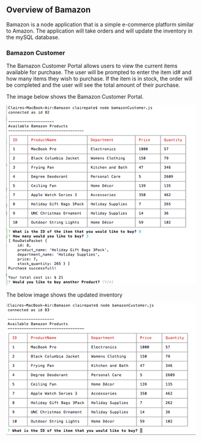 
## Overview of Bamazon

Bamazon is a node application that is a simple e-commerce platform similar to Amazon. The application will take orders and will update the inventory in the mySQL database.

### Bamazon Customer

The Bamazon Customer Portal allows users to view the current items available for purchase. The user will be prompted to enter the item id# and how many items they wish to purchase. If the item is in stock, the order will be completed and the user will see the total amount of their purchase.


The image below shows the Bamazon Customer Portal.

![Bamazon](/images/bamazonUse.png)



The below image shows the updated inventory 

![Bamazon](/images/updatedtable.png)